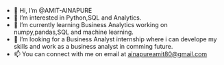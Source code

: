 - 👋 Hi, I’m @AMIT-AINAPURE
- 👀 I’m interested in Python,SQL and Analytics.
- 🌱 I’m currently learning Business Analytics working on numpy,pandas,SQL and machine learning.
- 💞️ I’m looking for a Business Analyst internship where i can develope my skills and work as a business analyst in comming future.
- 📫 You can connect with me on email at ainapureamit80@gmail.com

<!---
AMIT-AINAPURE/AMIT-AINAPURE is a ✨ special ✨ repository because its `README.md` (this file) appears on your GitHub profile.
You can click the Preview link to take a look at your changes.
--->
